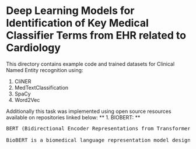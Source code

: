 # Deep Learning Models for Identification of Key Medical Classifier Terms from EHR related to Cardiology

This directory contains example code and trained datasets for Clinical Named Entity recognition using:
1. CliNER
2. MedTextClassification 
3. SpaCy
4. Word2Vec

Additionally this task was implemented using open source resources available on repositories linked below:
** 1. BIOBERT: ** <br>
<pre>
BERT (Bidirectional Encoder Representations from Transformers) is a recent paper [11] published by researchers at Google AI Language. It has caused a stir in the Machine Learning community by presenting state-of-the-art results in a wide variety of NLP tasks, including Question Answering (SQuAD v1.1), Natural Language Inference (MNLI), and others. <br>
BioBERT is a biomedical language representation model designed for biomedical text mining tasks such as biomedical named entity recognition, relation extraction, question answering, etc [12]. This project was undertaken by the engineers over at DMIS-Lab and they have provided weighted models trained over PubMed datasets which we can then exploit and tweak for our purposes. 

</pre>

